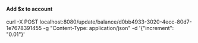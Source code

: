 


#### Add $x to account
curl -X POST localhost:8080/update/balance/d0bb4933-3020-4ecc-80d7-1e7678391455 -g "Content-Type: application/json" -d '{"increment": "0.01"}'
